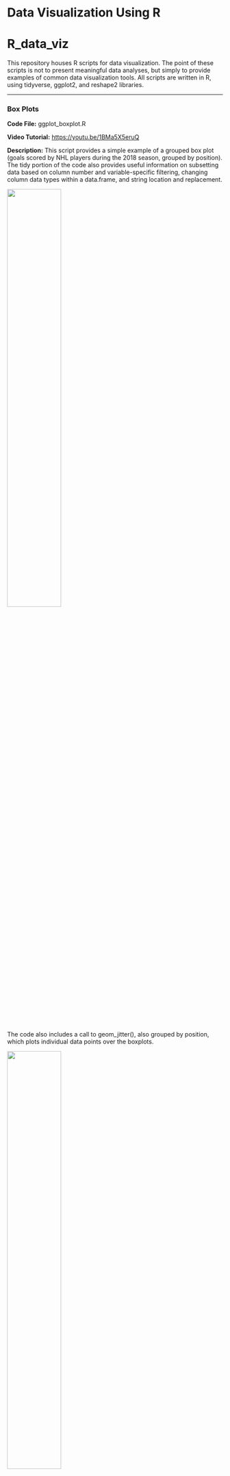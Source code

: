 # Data Visualization Using R
# R_data_viz
This repository houses R scripts for data visualization. The point of these scripts is not to present meaningful data analyses, but simply to provide examples of common data visualization tools. All scripts are written in R, using tidyverse, ggplot2, and reshape2 libraries.

---

### Box Plots
**Code File:** ggplot_boxplot.R

**Video Tutorial:** https://youtu.be/1BMa5X5eruQ

**Description:** This script provides a simple example of a grouped box plot (goals scored by NHL players during the 2018 season, grouped by position). The tidy portion of the code also provides useful information on subsetting data based on column number and variable-specific filtering, changing column data types within a data.frame, and string location and replacement. 

<img src="media/boxplot_basic.jpg" width="50%">

The code also includes a call to geom_jitter(), also grouped by position, which plots individual data points over the boxplots. 

<img src="media/boxplot_geompoint.jpg" width="50%">

---

### Box Plot + Connected Points
**Code File:** ggplot_point_boxplot_combo.R

**Video Tutorial:** https://www.youtube.com/watch?v=lIWE_7OS9N4&t=32s

**Description:** This script provides an example of grouped boxplots and connected points on a single plot. This type of figure can be used, for example, to show group- and individual-level responses to an intervention: 

<img src="media/Rplotpoint_boxplot_combo.png" width="50%">

---

### Violin Plots
**Code File:** ggplot_violin.R

**Description:** This script provides examples of a grouped violin plots, similar to the box plots above (goals scored by NHL players during the 2018 season, grouped by position). The tidy portion of the code also provides useful information on subsetting data based on column number and variable-specific filtering, changing column data types within a data.frame, and string location and replacement. 

<img src="media/violin_basic.jpg" width="45%"> <img src="media/violin_flipped.jpg" width="45%">

The code also includes a call to geom_boxplot(), also grouped by position, which adds box plots to each violin. 

<img src="media/violin_boxplot.jpg" width="50%">

---

### Grouped Continuous Line Plot
**Code File:** ggplot_grouped_continuous_data.R

**Data File:** data/continuous_grf_curves.xlsx

**Video Tutorial:** https://www.youtube.com/watch?v=rQZ8u1cbycg&t=1s

**Description:** This script provides a simple example of a grouped line plot, showing the mean and standrad deviation (as colored ribbons) of a continuous variable for three separate groups. The continuous variable in this example is the anteroposterior ground reaction force captured during a dynamic postural disturbance.  

<img src="media/ggplot_grouped_continuous_data.png" width="50%">

---

### Basic Line Plot
**Code File:** ggplot_lineplot.R

**Description:** This script provides a simple example of a line plot (high temperature across days of September in Birmingham, AL). The tidy portion of the code also provides useful information on subsetting data based on column number and variable-specific filtering, and changing column data types within a data.frame. 

<img src="media/lineplot_basic.jpg" width="50%">

---

### Scatter Plots
**Code File:** ggplot_scatterplot.R

**Video Tutorial:** https://youtu.be/XEgyC1Oz9KQ

**Description:** This script provides simple examples of scatter plots (goals scored versus time on ice by NHL players). The tidy portion of the code also provides useful information on subsetting data based on column number and variable-specific filtering, changing column data types within a data.frame, and string location and replacement. 
The script has an example of an ungrouped scatter plot:

<img src="media/scatter_basic.jpg" width="50%">

The code also includes an example of a grouped scatter plot (grouped by position): 

<img src="media/scatter_grouped_basic.jpg" width="50%">

Finally, the code includes a call to geom_smooth(), which adds a best fit line:

<img src="media/scatter_bfline.jpg" width="50%">

---

### Scatter Plots with Marginal Histograms
**Code File:** ggplot_marginal_distributions.R

**Video Tutorial:** https://www.youtube.com/watch?v=NApff-foQn4&feature=youtu.be

**Description:** This script provides a simple examples of a scatter plot with histograms plotted in the margins. Note that the video tutorial also includes instructions for adding density and box plots to the margins.

<img src="media/scatter_marginal_histograms.png" width="50%">

---

### Histograms
**Code File:** ggplot_histogram.R

**Video Tutorial:** https://youtu.be/Iax_qtK1XxM

**Description:** This script provides simple examples of histograms (goals scored in a season, across multiple seasons). The tidy portion of the code also provides useful information on subsetting data based on column number and variable-specific filtering, changing column data types within a data.frame, and string location and replacement. 
The script has an example of an ungrouped histogram:

<img src="media/histogram_basic.jpg" width="50%">

The code also includes an example of a grouped histogram (grouped by position, forward versus defense). Overlapping distributions can be shown as completely overlapping, dodged, or transparent: 

<img src="media/histogram_grouped_noidentity.jpg" width="30%"> <img src="media/histogram_grouped_dodge.jpg" width="30%"> <img src="media/histogram_grouped.jpg" width="30%">

Finally, the code includes a call to geom_density(), which includes a density distribution:

<img src="media/histogram_density.jpg" width="50%">

---

### Heat Mapped Correlation Matrix
**Code File:** ggplot_cormat.R

**Video Tutorial:** https://youtu.be/W9YMjvlRtCg

**Description:** This script provides an example of a heat mapped correlation matrix (from a large NHL dataset). The tidy portion of the code also provides useful information on subsetting data based on column number and variable-specific filtering, changing column data types within a data.frame, string location and replacement, and generating a correlation matrix. 
The script has an example of a simple matrix:

<img src="media/cormat_basic.jpg" width="50%">

The code also includes an example that plots the correlation coefficient in text over each correlation matrix position: 

<img src="media/cormat_numbs.jpg" width="50%">

---

### Ridgeline Plots
**Code File:**  ggplot_ridgeplot.R

**Video Tutorial:** https://youtu.be/3fuzBLlft9Q

**Description:** This script provides a simple example of a grouped ridgeline plot (average avocado prices across months in 2019 grouped by month). The tidy portion of the code also provides useful information on subsetting data using variable-specific filtering, changing column data types within a data.frame, string location and replacement, and adding column data using mutate(). 

<img src="media/ridgeplot_basic.png" width="50%">

---

### Facet Wrapping
**Code File:** ggplot_facetwrap_histos.R

**Description:** This script provides examples of facet wrapped histograms (distribution of goals within each NHL team during the 2018 season). The tidy portion of the code also provides useful information on subsetting data based on column number and variable-specific filtering, changing column data types within a data.frame, and string location and replacement. 
The script has an example of a simple facet wrap:

<img src="media/facet_wrap_basic.jpg" width="50%">

The code also includes examples with added complexity (grouping by a variable within each team and adding density): 

<img src="media/facet_wrap_grouped.jpg" width="50%" display="block"> 
<img src="media/facet_wrap_density.jpg" width="50%" display="block">
